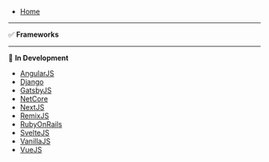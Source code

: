 -   [Home](./)

---

✅ **Frameworks**

---

🚧 **In Development**

-   [AngularJS](./frameworks/AngularJS.md)
-   [Django](./frameworks/Django.md)
-   [GatsbyJS](./frameworks/GatsbyJS.md)
-   [NetCore](./frameworks/NetCore.md)
-   [NextJS](./frameworks/NextJS.md)
-   [RemixJS](./frameworks/RemixJS.md)
-   [RubyOnRails](./frameworks/RubyOnRails.md)
-   [SvelteJS](./frameworks/SvelteJS.md)
-   [VanillaJS](./frameworks/VanillaJS.md)
-   [VueJS](./frameworks/VueJS.md)

